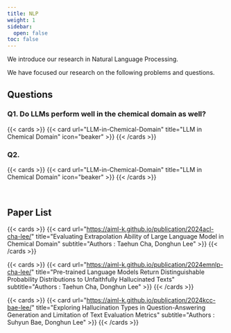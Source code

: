 ```yaml
---
title: NLP
weight: 1
sidebar:
  open: false
toc: false
---
```


We introduce our research in Natural Language Processing.

We have focused our research on the following problems and questions.

## Questions

### Q1. Do LLMs perform well in the chemical domain as well?

{{< cards >}}
  {{< card url="LLM-in-Chemical-Domain" title="LLM in Chemical Domain" icon="beaker" >}}
{{< /cards >}}

### Q2. 

{{< cards >}}
  {{< card url="LLM-in-Chemical-Domain" title="LLM in Chemical Domain" icon="beaker" >}}
{{< /cards >}}

<br>


## Paper List
{{< cards >}}
  {{< card 
        url="https://aiml-k.github.io/publication/2024acl-cha-lee/" 
        title="Evaluating Extrapolation Ability of Large Language Model in Chemical Domain" 
        subtitle="Authors : Taehun Cha, Donghun Lee" >}}
{{< /cards >}}

{{< cards >}}
  {{< card 
        url="https://aiml-k.github.io/publication/2024emnlp-cha-lee/" 
        title="Pre-trained Language Models Return Distinguishable Probability Distributions to Unfaithfully Hallucinated Texts" 
        subtitle="Authors : Taehun Cha, Donghun Lee" >}}
{{< /cards >}}

{{< cards >}}
  {{< card 
        url="https://aiml-k.github.io/publication/2024kcc-bae-lee/" 
        title="Exploring Hallucination Types in Question-Answering Generation and Limitation of Text Evaluation Metrics" 
        subtitle="Authors : Suhyun Bae, Donghun Lee" >}}
{{< /cards >}}